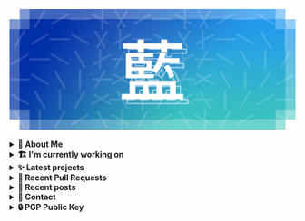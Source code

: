 ![藍](ai.webp)

<details>
  <summary><b>🌠 About Me</b></summary>
  <br/>

- 藍
  - Nickname
  - a.k.a あい, Ai
- Earthling.
- Front-end Developer.

</details>
<details>
  <summary><b>🏗️ I'm currently working on</b></summary>
  <br/>


- [kwaa/blog](https://github.com/kwaa/blog) - ./kwaa.dev (2 days ago)
- [importantimport/urara](https://github.com/importantimport/urara) - 🌸 Sweet, Powerful, IndieWeb-Compatible SvelteKit Blog Starter. [δ](Delta) (2 days ago)
- [kwaa/hexo-theme-m](https://github.com/kwaa/hexo-theme-m) - Yet Another Material Theme for Hexo. (2nd Anniversary Update) (2 days ago)
- [importantimport/shiraha](https://github.com/importantimport/shiraha) - ❄ A beautiful classless CSS theme/framework with Sugar. [WIP] (3 days ago)
- [kwaa/hexo-partytown](https://github.com/kwaa/hexo-partytown) - 🎉 Partytown Integration for Hexo (5 days ago)
- [importantimport/fff](https://github.com/importantimport/fff) - 🌟 Yet Another Opinionated Frontmatter Variable Specs. (1 week ago)
- [importantimport/gumori](https://github.com/importantimport/gumori) - 📓 Minimal Stylesheets, IndieWeb-Compatible Astro Blog Starter. (1 week ago)
- [github/linguist](https://github.com/github/linguist) - Language Savant. If your repository&#39;s language is being reported incorrectly, send us a pull request! (2 weeks ago)
- [importantimport/urara-docs](https://github.com/importantimport/urara-docs) - 🌸 Documentation for Urara (3 weeks ago)
- [hexojs/site](https://github.com/hexojs/site) - The website for Hexo. (3 weeks ago)

</details>
<details>
  <summary><b>✨ Latest projects</b></summary>
  <br/>


- [kwaa/hexo-partytown](https://github.com/kwaa/hexo-partytown) - 🎉 Partytown Integration for Hexo
- [kwaa/todoli](https://github.com/kwaa/todoli) - 🥔 Yet Another To Do List.
- [kwaa/bk](https://github.com/kwaa/bk) - ./kwaa.dev/bk
- [kwaa/urara-netlify-cms](https://github.com/kwaa/urara-netlify-cms) - 
- [kwaa/dkit](https://github.com/kwaa/dkit) - 🐋 Simple pnpm image optimized for SvelteKit project.
- [kwaa/.github](https://github.com/kwaa/.github) - dot github
- [kwaa/blog](https://github.com/kwaa/blog) - ./kwaa.dev
- [kwaa/caddy](https://github.com/kwaa/caddy) - 🔒 caddy with my favorite modules.
- [kwaa/workers-hexo-search](https://github.com/kwaa/workers-hexo-search) - Multi-site Hexo search script built with Cloudflare Workers.
- [kwaa/naive.sh](https://github.com/kwaa/naive.sh) - Auto Install &amp; Update Naiveproxy for Linux

</details>
<details>
  <summary><b>🎨 Recent Pull Requests</b></summary>
  <br/>


- [Ungroup SugarSS from CSS](https://github.com/github/linguist/pull/6041) on [github/linguist](https://github.com/github/linguist) (3 weeks ago)
- [plugin: `hexo-partytown`](https://github.com/hexojs/site/pull/1896) on [hexojs/site](https://github.com/hexojs/site) (3 weeks ago)
- [fff.js.org](https://github.com/js-org/js.org/pull/7441) on [js-org/js.org](https://github.com/js-org/js.org) (1 month ago)
- [Update metrics.yml](https://github.com/kwchang0831/kwchang0831/pull/2) on [kwchang0831/kwchang0831](https://github.com/kwchang0831/kwchang0831) (2 months ago)
- [Update Urara description &amp; stars](https://github.com/svelte-society/sveltesociety.dev/pull/278) on [svelte-society/sveltesociety.dev](https://github.com/svelte-society/sveltesociety.dev) (2 months ago)
- [fix EMFILE / ELIFECYCLE](https://github.com/kwchang0831/urara.kwchang0831.dev/pull/2) on [kwchang0831/urara.kwchang0831.dev](https://github.com/kwchang0831/urara.kwchang0831.dev) (4 months ago)
- [Add Urara](https://github.com/svelte-society/sveltesociety.dev/pull/246) on [svelte-society/sveltesociety.dev](https://github.com/svelte-society/sveltesociety.dev) (6 months ago)
- [update urara uses](https://github.com/janosh/awesome-sveltekit/pull/64) on [janosh/awesome-sveltekit](https://github.com/janosh/awesome-sveltekit) (6 months ago)
- [update urara screenshot](https://github.com/janosh/awesome-sveltekit/pull/42) on [janosh/awesome-sveltekit](https://github.com/janosh/awesome-sveltekit) (9 months ago)
- [Add site 35 https://urara-demo.netlify.app](https://github.com/janosh/awesome-sveltekit/pull/39) on [janosh/awesome-sveltekit](https://github.com/janosh/awesome-sveltekit) (10 months ago)

</details>
<details>
  <summary><b>📜 Recent posts</b></summary>
  <br/>


- [为 Urara 设置 Indiekit/Micropub](https://kwaa.dev/indiekit) (1 week ago)
- [Vite Plugin PWA 的用法和配置](https://kwaa.dev/vite-plugin-pwa) (2 weeks ago)
- [Introducing Gumori](https://kwaa.dev/gumori) (2 months ago)
- [在 Ventoy 基础上安装 Arch Linux 并复用引导](https://kwaa.dev/ventoy-archlinux) (4 months ago)
- [RE:Introducing Urara](https://kwaa.dev/intro-urara/re) (5 months ago)

👉 read more at [./kwaa.dev](https://kwaa.dev)

</details>
<details>
  <summary><b>📧 Contact</b></summary>
  <br/>

- Blog: https://kwaa.dev
- Telegram: @kwaabot
- Discord: 917#1929

👋 If u want to say hello, I'll be happy to meet u.

</details>
<details>
  <summary><b>🔒 PGP Public Key</b></summary>
  <br/>

> User Key: `8964 78D9 78EB 0000`

> Code Signing Key: [`2E18 657D 8C32 CC47`](https://github.com/kwaa.gpg)

</details>